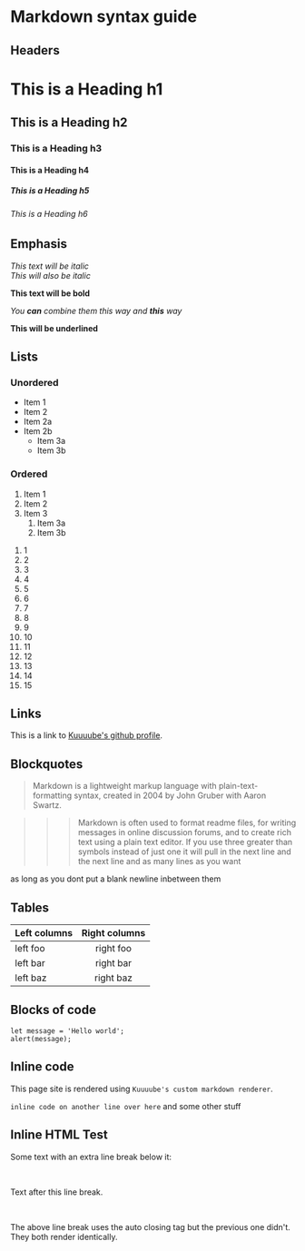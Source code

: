 # Markdown syntax guide

## Headers

# This is a Heading h1
## This is a Heading h2

### This is a Heading h3

#### This is a Heading h4

##### This is a Heading h5
###### This is a Heading h6

## Emphasis

*This text will be italic*  
_This will also be italic_

**This text will be bold**  

_You **can** combine them this way_
*and **this** way*

__This will be underlined__

## Lists

### Unordered

* Item 1
* Item 2
* Item 2a
* Item 2b
    * Item 3a
    * Item 3b

### Ordered

1. Item 1
2. Item 2
3. Item 3
    1. Item 3a
    2. Item 3b

<!-- -->

1. 1
2. 2
3. 3
4. 4
5. 5
6. 6
7. 7
8. 8
9. 9
10. 10
11. 11
12. 12
13. 13
14. 14
15. 15

## Links

This is a link to [Kuuuube's github profile](https://github.com/Kuuuube).

## Blockquotes

> Markdown is a lightweight markup language with plain-text-formatting syntax, created in 2004 by John Gruber with Aaron Swartz.

>>> Markdown is often used to format readme files, for writing messages in online discussion forums, and to create rich text using a plain text editor.
If you use three greater than symbols instead of just one it will pull in the next line
and the next line
and as many lines as you want

as long as you dont put a blank newline inbetween them

## Tables

| Left columns  | Right columns |
| ------------- |:-------------:|
| left foo      | right foo     |
| left bar      | right bar     |
| left baz      | right baz     |

## Blocks of code

```
let message = 'Hello world';
alert(message);
```

## Inline code

This page site is rendered using `Kuuuube's custom markdown renderer`.

`inline code on another line over here` and some other stuff

## Inline HTML Test

Some text with an extra line break below it:

<br>

Text after this line break.

</br>

The above line break uses the auto closing tag but the previous one didn't. They both render identically.
